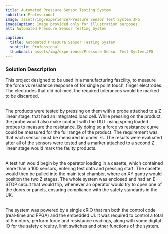 ```yaml
---
title: Automated Pressure Sensor Testing System
subtitle: Professional
image: assets/img/experience/Pressure Sensor Test System.JPG
ImageCaption: Image provided only for illustration purposes.
alt: Automated Pressure Sensor Testing System

caption:
  title: Automated Pressure Sensor Testing System
  subtitle: Professional
  thumbnail: assets/img/experience/Pressure Sensor Test System.JPG
---
```

### Solution Description

This project designed to be used in a manufacturing fascility, to measure the force vs resistance response of for single point touch, finger electrodes. 
The electrodes that did not meet the required tolerances would be marked to be discarded.

<br>The products were tested by pressing on them with a probe attached to a Z linear stage, that had an integrated load cell. While pressing on the product, the probe would also make contact with the UUT using spring loaded probes to measure the resistance. By doing so a force vs resistance curve could be measured for the full range of the product. The requirement was that each sensor must be measured in under 7s. The results were evaluated after all of the sensors were tested and a marker attached to a second Z linear stage would mark the faulty products.

<br>A test run would begin by the operator loading in a casette, which contained more than a 100 sensors, entering test data and pressing start. The casette would then be pulled into the main test chamber, where an XY gantry would position the two Z stages. The whole system was enclosed and had an E-STOP circuit that would trip, whenever an operator would try to open one of the doors or panels, ensuring compliance with the safety standards in the UK.

<br>The system was powered by a single cRIO that ran both the control code (real-time and FPGA) and the embedded UI. It was required to control a total of 5 motors, perform force and resistance readings, along with some digital IO for the safety circuitry, limit switches and other functions of the system.